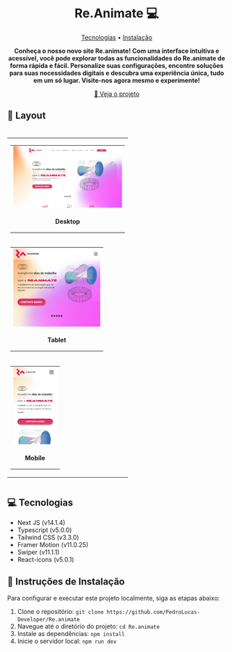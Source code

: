 <h1 align="center" style="font-weight: bold;">Re.Animate 💻</h1>

<p align="center">
 <a href="#tech">Tecnologias</a> • 
 <a href="#started">Instalação</a> 
</p>

<p align="center">
  <b>
    Conheça o nosso novo site Re.animate! Com uma interface intuitiva e acessível, você pode explorar todas as funcionalidades do Re.animate de forma rápida e fácil. Personalize suas configurações, encontre soluções para suas necessidades digitais e descubra uma experiência única, tudo em um só lugar. Visite-nos agora mesmo e experimente!
  </b>
</p>

<p align="center">
  <a href="https://re-animate.vercel.app/">📱 Veja o projeto</a>
</p>

<h2 id="layout">🎨 Layout</h2>

<div style="flex-wrap: wrap; flex-direction: row; display: flex;">
  <table border="0" cellpadding="0" cellspacing="0" align="center" width="90%" style="width: 90%; flex-wrap: wrap; flex-direction: row; display: flex;">
    <tr>
     <td style="display: flex;">
      <table border="0" cellpadding="0" cellspacing="0" align="center">
        <tr>
          <td align="center">
            <img src="./public/desktop.png" alt="desktop 1920x1080" width="250px">
          </td>
        </tr>
        <tr>
          <td align="center">
            <p>
              <b>Desktop</b>
            </p>
          </td>
        </tr>
      </table>
     </td>
     <td style="display: flex;">
      <table border="0" cellpadding="0" cellspacing="0" align="center">
        <tr>
          <td align="center">
            <img src="./public/tablet.png" alt="Tablet 1100x987" width="200px">
          </td>
        </tr>
        <tr>
          <td align="center">
            <p>
              <b>Tablet</b>
            </p>
          </td>
        </tr>
      </table>
     </td>
     <td style="display: flex;">
      <table border="0" cellpadding="0" cellspacing="0" align="center">
        <tr>
          <td align="center">
            <img src="./public/cell.png" alt="Celular 351x625" width="100px">
          </td>
        </tr>
        <tr>
          <td align="center">
            <p>
              <b>Mobile</b>
            </p>
          </td>
        </tr>
      </table>
     </td>
    </tr>
  </table>
 </div>

<h2 id="tech">💻 Tecnologias</h2>

- Next JS (v14.1.4)
- Typescript (v5.0.0)
- Tailwind CSS (v3.3.0)
- Framer Motion (v11.0.25)
- Swiper (v11.1.1)
- React-icons (v5.0.1)

<h2 id="started">🚀 Instruções de Instalação</h2>

Para configurar e executar este projeto localmente, siga as etapas abaixo:

1. Clone o repositório: `git clone https://github.com/PedroLucas-Developer/Re.animate`
2. Navegue até o diretório do projeto: `cd Re.animate`
3. Instale as dependências: `npm install`
4. Inicie o servidor local: `npm run dev`
